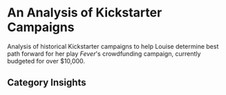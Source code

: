# An Analysis of Kickstarter Campaigns
Analysis of historical Kickstarter campaigns to help Louise determine best path forward for her play _Fever_'s crowdfunding campaign, currently budgeted for over $10,000.

## **Category Insights**
